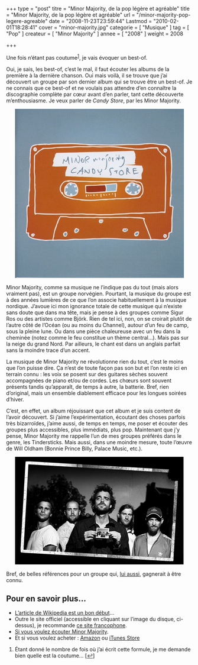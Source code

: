 +++
type = "post"
titre = "Minor Majority, de la pop légère et agréable"
title = "Minor Majority, de la pop légère et agréable"
url = "/minor-majority-pop-legere-agreable"
date = "2008-11-23T23:59:44"
Lastmod = "2010-02-01T18:28:41"
cover = "minor-majority.jpg"
categorie = [ "Musique" ]
tag = [ "Pop" ]
createur = [ "Minor Majority" ]
annee = [ "2008" ]
weight = 2008

+++

<p><em> </em></p>
<p>Une fois n&rsquo;étant pas coutume<sup><a href="#footnote_0_955" id="identifier_0_955" class="footnote-link footnote-identifier-link" title="&Eacute;tant donn&eacute; le nombre de fois o&ugrave; j&rsquo;ai &eacute;crit cette formule, je me demande bien quelle est la coutume&hellip;">1</a></sup>,  je vais évoquer un best-of.</p>
<p>Oui, je sais, les best-of, c&rsquo;est le mal, il faut écouter les albums de la première à la dernière chanson. Oui mais voilà, il se trouve que j&rsquo;ai découvert un groupe par son dernier album qui se trouve être un best-of. Je ne connais que ce best-of et ne voulais pas attendre d&rsquo;en connaître la discographie complète par cœur avant d&rsquo;en parler, tant cette découverte m&rsquo;enthousiasme. Je veux parler de <em>Candy Store</em>, par les Minor Majority.</p>
<p style="text-align: center;"><a href="http://www.minormajority.no/"><img class="size-full wp-image-956 aligncenter" title="skitched-20081123-233615" src="skitched-20081123-233615.jpg" alt="" width="457" height="457" /></a></p>
<p>Minor Majority, comme sa musique ne l&rsquo;indique pas du tout (mais alors vraiment pas), est un groupe norvégien. Pourtant, la musique du groupe est à des années lumières de ce que l&rsquo;on associe habituellement à la musique nordique. J&rsquo;avoue ici mon ignorance totale de cette musique qui n&rsquo;existe sans doute que dans ma tête, mais je pense à des groupes comme Sigur Ros ou des artistes comme Björk. Rien de tel ici, non, on se croirait plutôt de l&rsquo;autre côté de l&rsquo;Océan (ou au moins du Channel), autour d&rsquo;un feu de camp, sous la pleine lune. Ou dans une pièce chaleureuse avec un feu dans la cheminée (notez comme le feu constitue un thème central&#8230;). Mais pas sur la neige du grand Nord. Par ailleurs, le chant est dans un anglais parfait sans la moindre trace d&rsquo;un accent.</p>
<p>La musique de Minor Majority ne révolutionne rien du tout, c&rsquo;est le moins que l&rsquo;on puisse dire. Ça n&rsquo;est de toute façon pas son but et l&rsquo;on reste ici en terrain connu : les voix se posent sur des guitares sèches souvent accompagnées de piano et/ou de cordes. Les chœurs sont souvent présents tandis qu&rsquo;apparaît, de temps à autre, la batterie. Bref, rien d&rsquo;original, mais un ensemble diablement efficace pour les longues soirées d&rsquo;hiver.</p>
<p>C&rsquo;est, en effet, un album réjouissant que cet album et je suis content de l&rsquo;avoir découvert. Si j&rsquo;aime l&rsquo;expérimentation, écoutant des choses parfois très bizarroïdes, j&rsquo;aime aussi, de temps en temps, me poser et écouter des groupes plus accessibles, plus immédiats, plus pop. Maintenant que j&rsquo;y pense, Minor Majority me rappelle l&rsquo;un de mes groupes préférés dans le genre, les Tindersticks. Mais aussi, dans une moindre mesure, toute l&rsquo;œuvre de Will Oldham (Bonnie Prince Billy, Palace Music, etc.).</p>
<p style="text-align: center;"><img class="size-full wp-image-957 aligncenter" title="wallpaper_polariod_1024" src="wallpaper_polariod_1024.jpg" alt="" width="456" height="291" /></p>
<p>Bref, de belles références pour un groupe qui, <a href="http://voiretmanger.fr/index.php/2008/11/06/ez3kiel-groupe-qui-gagnerait-a-etre-connu/">lui aussi</a>, gagnerait à être connu.</p>
<p>
<h2 id="955_pour-en-savoir-plus_1">Pour en savoir plus&#8230;</h2>
<ul>
<li><a href="http://fr.wikipedia.org/wiki/Minor_Majority">L&rsquo;article de Wikipedia est un bon début</a>&#8230;</li>
<li>Outre le site officiel (accessible en cliquant sur l&rsquo;image du disque, ci-dessus), je recommande <a href="http://www.minormajority-fr.com">ce site francophone</a>.</li>
<li><a href="http://www.lastfm.fr/music/Minor+Majority">Si vous voulez écouter Minor Majority</a>.</li>
<li>Et si vous voulez acheter : <a href="http://www.amazon.fr/s/ref=nb_ss_w?__mk_fr_FR=%C5M%C5Z%D5%D1&amp;url=search-alias%3Daps&amp;field-keywords=minor+majority&amp;x=0&amp;y=0">Amazon</a> ou <a href="http://itunes.apple.com/WebObjects/MZStore.woa/wa/viewArtist?id=62635869">iTunes Store</a></li>
</ul>
<ol class="footnotes"><li id="footnote_0_955" class="footnote">Étant donné le nombre de fois où j&rsquo;ai écrit cette formule, je me demande bien quelle est la coutume&#8230; [<a href="#identifier_0_955" class="footnote-link footnote-back-link">&#8617;</a>]</li></ol>
